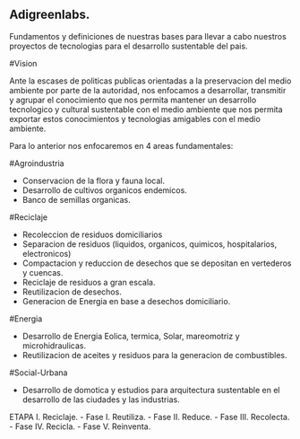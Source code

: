Adigreenlabs.
---------------

Fundamentos y definiciones de nuestras bases para llevar a cabo nuestros proyectos de tecnologias para el desarrollo sustentable del pais.


#Vision

Ante la escases de politicas publicas orientadas a la preservacion del medio ambiente por parte de la autoridad, nos enfocamos a desarrollar, transmitir y agrupar el conocimiento que nos permita mantener un desarrollo tecnologico y cultural sustentable con el medio ambiente que nos permita exportar estos conocimientos y tecnologias amigables con el medio ambiente.

Para lo anterior nos enfocaremos en 4 areas fundamentales: 
  
  #Agroindustria
  - Conservacion de la flora y fauna local.
  - Desarrollo de cultivos organicos endemicos.
  - Banco de semillas organicas.
 
 #Reciclaje
 - Recoleccion de residuos domiciliarios
 - Separacion de residuos (liquidos, organicos, quimicos, hospitalarios, electronicos)
 - Compactacion y reduccion de desechos que se depositan en vertederos y cuencas.
 - Reciclaje de residuos a gran escala.
 - Reutilizacion de desechos.
 - Generacion de Energia en base a desechos domiciliario.
 
 #Energia
 - Desarrollo de Energia Eolica, termica, Solar, mareomotriz y microhidraulicas.
 - Reutilizacion de aceites y residuos para la generacion de combustibles.
 
 #Social-Urbana
  - Desarrollo de domotica y estudios para arquitectura sustentable en el desarrollo de las ciudades y las industrias.

 
 ETAPA I. Reciclaje.
    - Fase I. Reutiliza.
    - Fase II. Reduce.
    - Fase III. Recolecta.
    - Fase IV. Recicla.
    - Fase V. Reinventa.
 
 
 
